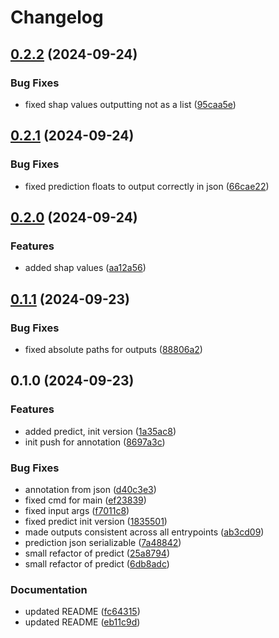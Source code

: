 # Changelog

## [0.2.2](https://github.com/cuspuk/genovisio_isv/compare/v0.2.1...v0.2.2) (2024-09-24)


### Bug Fixes

* fixed shap values outputting not as a list ([95caa5e](https://github.com/cuspuk/genovisio_isv/commit/95caa5eacaeedcc780c4c64c696b0fab3eb368c4))

## [0.2.1](https://github.com/cuspuk/genovisio_isv/compare/v0.2.0...v0.2.1) (2024-09-24)


### Bug Fixes

* fixed prediction floats to output correctly in json ([66cae22](https://github.com/cuspuk/genovisio_isv/commit/66cae22e5b77777e096bcac585d681def7216342))

## [0.2.0](https://github.com/cuspuk/genovisio_isv/compare/v0.1.1...v0.2.0) (2024-09-24)


### Features

* added shap values ([aa12a56](https://github.com/cuspuk/genovisio_isv/commit/aa12a56bb1063ecde320eacf5d762ce3d61b632e))

## [0.1.1](https://github.com/cuspuk/genovisio_isv/compare/v0.1.0...v0.1.1) (2024-09-23)


### Bug Fixes

* fixed absolute paths for outputs ([88806a2](https://github.com/cuspuk/genovisio_isv/commit/88806a2f98ab78cf102449db8d30aa6a2643d495))

## 0.1.0 (2024-09-23)


### Features

* added predict, init version ([1a35ac8](https://github.com/cuspuk/genovisio_isv/commit/1a35ac89794548d5a6c91db22a06eabbd97abe78))
* init push for annotation ([8697a3c](https://github.com/cuspuk/genovisio_isv/commit/8697a3cfecf63d7c3cbd6ce075a4e8c4f3096978))


### Bug Fixes

* annotation from json ([d40c3e3](https://github.com/cuspuk/genovisio_isv/commit/d40c3e3556ddf12225bac50546d4859640cc9fe2))
* fixed cmd for main ([ef23839](https://github.com/cuspuk/genovisio_isv/commit/ef2383953f209d499bf62a4328e99c5d556c07bc))
* fixed input args ([f7011c8](https://github.com/cuspuk/genovisio_isv/commit/f7011c85b76f86aea2709726f3f872b343bbe698))
* fixed predict init version ([1835501](https://github.com/cuspuk/genovisio_isv/commit/1835501a3f77284d6071897703a930a9949287cb))
* made outputs consistent across all entrypoints ([ab3cd09](https://github.com/cuspuk/genovisio_isv/commit/ab3cd0985ed2f30d3b6c8c8bd9ac1ff7a4912ac0))
* prediction json serializable ([7a48842](https://github.com/cuspuk/genovisio_isv/commit/7a488425972bc32cc42e04459ebbc5ae417fb268))
* small refactor  of predict ([25a8794](https://github.com/cuspuk/genovisio_isv/commit/25a8794223c902f2400735da2ca08c2bc0cba6a3))
* small refactor  of predict ([6db8adc](https://github.com/cuspuk/genovisio_isv/commit/6db8adc7b57bd8648aa105e66704d21abb0e643f))


### Documentation

* updated README ([fc64315](https://github.com/cuspuk/genovisio_isv/commit/fc64315db3931fd1cb80bbb9774536bd4581fd7b))
* updated README ([eb11c9d](https://github.com/cuspuk/genovisio_isv/commit/eb11c9d5aa2ed1280a2d1dfbd93483d3ce3f0171))
